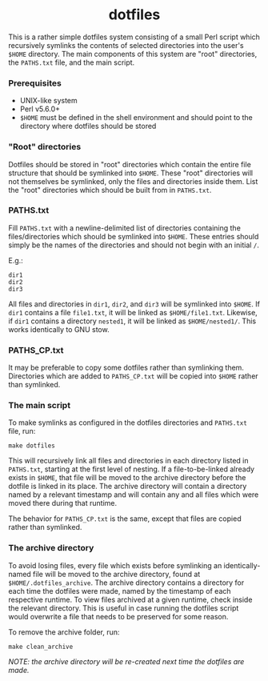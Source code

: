 <div align="center">
  <h1>
    dotfiles
  </h1>
</div>

This is a rather simple dotfiles system consisting of a small Perl script which recursively symlinks the contents of selected directories into the user's `$HOME` directory. The main components of this system are "root" directories, the `PATHS.txt` file, and the main script.

### Prerequisites
- UNIX-like system
- Perl v5.6.0+
- `$HOME` must be defined in the shell environment and should point to the directory where dotfiles should be stored

### "Root" directories
Dotfiles should be stored in "root" directories which contain the entire file structure that should be symlinked into `$HOME`. These "root" directories will not themselves be symlinked, only the files and directories inside them. List the "root" directories which should be built from in `PATHS.txt`.

### PATHS.txt
Fill `PATHS.txt` with a newline-delimited list of directories containing the files/directories which should be symlinked into `$HOME`. These entries should simply be the names of the directories and should not begin with an initial `/`.

E.g.:
```
dir1
dir2
dir3
```

All files and directories in `dir1`, `dir2`, and `dir3` will be symlinked into `$HOME`. If `dir1` contains a file `file1.txt`, it will be linked as `$HOME/file1.txt`. Likewise, if `dir1` contains a directory `nested1`, it will be linked as `$HOME/nested1/`. This works identically to GNU stow.

### PATHS_CP.txt
It may be preferable to copy some dotfiles rather than symlinking them. Directories which are added to `PATHS_CP.txt` will be copied into `$HOME` rather than symlinked.

### The main script
To make symlinks as configured in the dotfiles directories and `PATHS.txt` file, run:

```shell
make dotfiles
```

This will recursively link all files and directories in each directory listed in `PATHS.txt`, starting at the first level of nesting. If a file-to-be-linked already exists in `$HOME`, that file will be moved to the archive directory before the dotfile is linked in its place. The archive directory will contain a directory named by a relevant timestamp and will contain any and all files which were moved there during that runtime.

The behavior for `PATHS_CP.txt` is the same, except that files are copied rather than symlinked.

### The archive directory
To avoid losing files, every file which exists before symlinking an identically-named file will be moved to the archive directory, found at `$HOME/.dotfiles_archive`. The archive directory contains a directory for each time the dotfiles were made, named by the timestamp of each respective runtime. To view files archived at a given runtime, check inside the relevant directory. This is useful in case running the dotfiles script would overwrite a file that needs to be preserved for some reason.

To remove the archive folder, run:
```shell
make clean_archive
```

_NOTE: the archive directory will be re-created next time the dotfiles are made._

